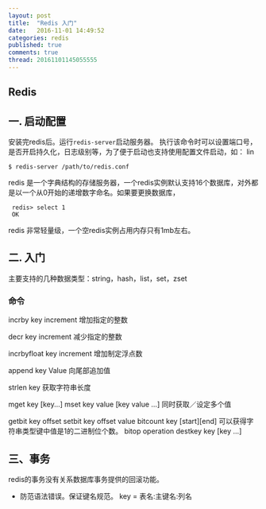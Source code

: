 ```yaml
---
layout: post
title:  "Redis 入门"
date:   2016-11-01 14:49:52
categories: redis
published: true
comments: true
thread: 20161101145055555
---
```

Redis
---

## 一. 启动配置
安装完redis后。运行`redis-server`启动服务器。 执行该命令时可以设置端口号，是否开启持久化，日志级别等，为了便于启动也支持使用配置文件启动，如：
lin
```shell
$ redis-server /path/to/redis.conf
```
redis 是一个字典结构的存储服务器，一个redis实例默认支持16个数据库，对外都是以一个从0开始的递增数字命名。如果要更换数据库，

```shell
 redis> select 1
 OK
```

redis 非常轻量级，一个空redis实例占用内存只有1mb左右。

## 二. 入门
主要支持的几种数据类型：string，hash，list，set，zset

### 命令

incrby key increment 增加指定的整数

decr key increment 减少指定的整数

incrbyfloat key increment 增加制定浮点数

append key Value 向尾部追加值

strlen key 获取字符串长度

mget key [key...]
mset key value [key value ...] 同时获取／设定多个值

getbit key offset
setbit key offset value
bitcount key [start][end]  可以获得字符串类型键中值是1的二进制位个数。
bitop operation destkey key [key ...]

## 三、事务
redis的事务没有关系数据库事务提供的回滚功能。
- 防范语法错误。保证键名规范。
 key = 表名:主键名:列名
